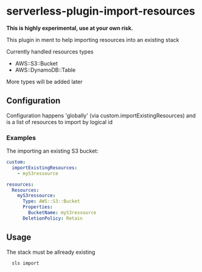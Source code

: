 # serverless-plugin-import-resources

**This is highly experimental, use at your own risk.**

This plugin in ment to help importing resources into an existing stack

Currently handled resources types
- AWS::S3::Bucket
- AWS::DynamoDB::Table

More types will be added later

## Configuration

Configuration happens 'globally' (via custom.importExistingResources) and is a list of resources to import by logical id

### Examples

The importing an existing S3 bucket:

```yml
custom:
  importExistingResources:
    - myS3ressource

resources:
  Resources:
    myS3ressource:
      Type: AWS::S3::Bucket
      Properties:
        BucketName: myS3ressource
      DeletionPolicy: Retain
```

## Usage

The stack must be allready existing


```sh
  sls import
```